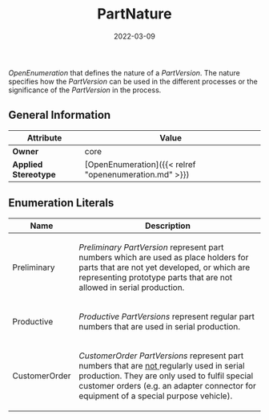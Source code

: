 ﻿---
title: PartNature
toc: false
type: specs
date: "2022-03-09"
draft: false
specification: VEC
version: 2.0.0
documentType: "Recommendation"
elementType: Class
classes:
  - PartNature
menu_name: vec-2.0.0
---
<p> <i>OpenEnumeration</i> that defines the nature of a <i>PartVersion</i>. The nature specifies how the <i>PartVersion </i>can be used in the different processes or the significance of the <i>PartVersion</i> in the process.       </p>

## General Information

| Attribute               | Value |
|-------------------------|-------|
| **Owner**               | core |
| **Applied Stereotype**  | [OpenEnumeration]({{< relref "openenumeration.md" >}})<br/>  |

## Enumeration Literals
| Name          | **Description** |
|---------------|-----------------|
| Preliminary | <p> <i>Preliminary</i> <i>PartVersion</i> represent part numbers which are used as place holders for parts that are not yet developed, or which are representing prototype parts that are not allowed in serial production.      </p> |
| Productive | <p> <i>Productive</i> <i>PartVersions</i> represent regular part numbers that are used in serial production.      </p> |
| CustomerOrder | <p> <i>CustomerOrder</i> <i>PartVersions</i> represent part numbers that are <u>not </u>regularly used in serial production. They are only used to fulfil special customer orders (e.g. an adapter connector for equipment of a special purpose vehicle).      </p> |
